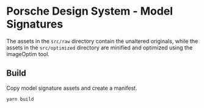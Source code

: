 # Porsche Design System - Model Signatures

The assets in the `src/raw` directory contain the unaltered originals, while the assets in the `src/optimized` directory
are minified and optimized using the imageOptim tool.

## Build

Copy model signature assets and create a manifest.

```
yarn build
```
